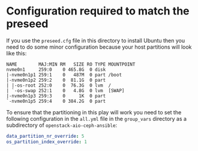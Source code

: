 # Configuration required to match the preseed

If you use the `preseed.cfg` file in this directory to install Ubuntu then you need to do some minor configuration because your host partitions will look like this:

```console
NAME        MAJ:MIN RM   SIZE RO TYPE MOUNTPOINT
nvme0n1     259:0    0 465.8G  0 disk
|-nvme0n1p1 259:1    0   487M  0 part /boot
|-nvme0n1p2 259:2    0  81.1G  0 part
| |-os-root 252:0    0  76.3G  0 lvm  /
| `-os-swap 252:1    0   4.8G  0 lvm  [SWAP]
|-nvme0n1p3 259:3    0     1K  0 part
`-nvme0n1p5 259:4    0 384.2G  0 part
```

To ensure that the partitioning in this play will work you need to set the following configuration in the `all.yml` file in the `group_vars` directory as a subdirectory of `openstack-aio-ceph-ansible`:

```yaml
data_partition_nr_override: 5
os_partition_index_override: 1
```